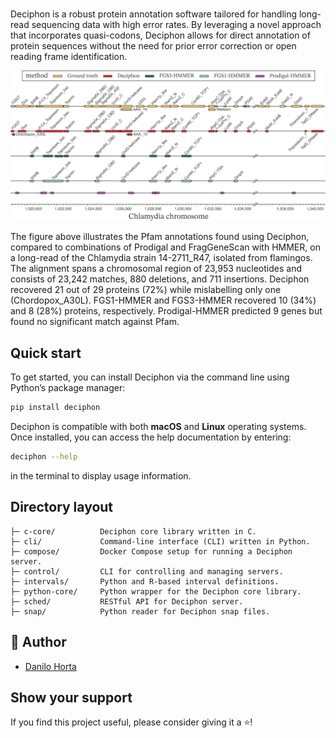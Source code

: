 <h1 align="center">
  <picture>
    <source media="(prefers-color-scheme: dark)" srcset="./.github/assets/logo-dark.png">
    <source media="(prefers-color-scheme: light)" srcset="./.github/assets/logo-light.png">
  </picture>
</h1>

Deciphon is a robust protein annotation software tailored for handling long-read
sequencing data with high error rates. By leveraging a novel approach that
incorporates quasi-codons, Deciphon allows for direct annotation of protein sequences
without the need for prior error correction or open reading frame identification.

<p align="center">
  <img src="./.github/assets/chlamydia.png" alt="Comparison on Chlamydia long-read" width="740">
</p>

The figure above illustrates the Pfam annotations found using Deciphon, compared to combinations
of Prodigal and FragGeneScan with HMMER, on a long-read of the Chlamydia strain 14-2711_R47,
isolated from flamingos.
The alignment spans a chromosomal region of 23,953 nucleotides and consists of 23,242 matches,
880 deletions, and 711 insertions. Deciphon recovered 21 out of 29 proteins (72%) while
mislabelling only one (Chordopox_A30L). FGS1-HMMER and FGS3-HMMER recovered 10 (34%) and
8 (28%) proteins, respectively. Prodigal-HMMER predicted 9 genes but found no significant
match against Pfam.

## Quick start

To get started, you can install Deciphon via the command line using Python’s package manager:

```sh
pip install deciphon
```

Deciphon is compatible with both __macOS__ and __Linux__ operating systems.
Once installed, you can access the help documentation by entering:

```sh
deciphon --help
```

in the terminal to display usage information.

## Directory layout

    ├─ c-core/          Deciphon core library written in C.
    ├─ cli/             Command-line interface (CLI) written in Python.
    ├─ compose/         Docker Compose setup for running a Deciphon server.
    ├─ control/         CLI for controlling and managing servers.
    ├─ intervals/       Python and R-based interval definitions.
    ├─ python-core/     Python wrapper for the Deciphon core library.
    ├─ sched/           RESTful API for Deciphon server.
    ├─ snap/            Python reader for Deciphon snap files.

## 👤 Author

- [Danilo Horta](https://github.com/horta)

## Show your support

If you find this project useful, please consider giving it a ⭐️!
